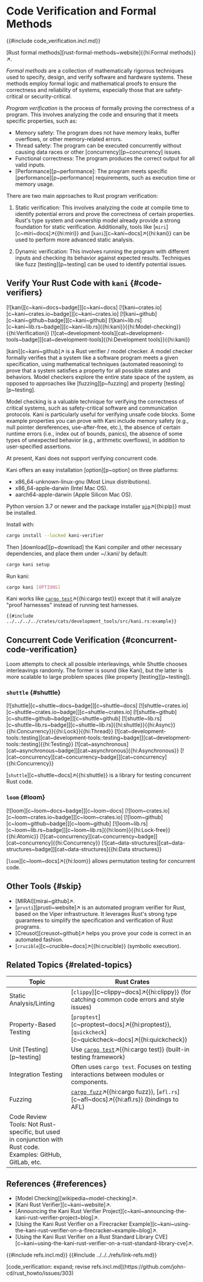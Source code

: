 # Code Verification and Formal Methods

{{#include code_verification.incl.md}}

[Rust formal methods][rust-formal-methods~website]{{hi:Formal methods}}↗.

_Formal methods_ are a collection of mathematically rigorous techniques used to specify, design, and verify software and hardware systems. These methods employ formal logic and mathematical proofs to ensure the correctness and reliability of systems, especially those that are safety-critical or security-critical.

_Program verification_ is the process of formally proving the correctness of a program. This involves analyzing the code and ensuring that it meets specific properties, such as:

- Memory safety: The program does not have memory leaks, buffer overflows, or other memory-related errors.
- Thread safety: The program can be executed concurrently without causing data races or other [concurrency][p~concurrency] issues.
- Functional correctness: The program produces the correct output for all valid inputs.
- [Performance][p~performance]: The program meets specific [performance][p~performance] requirements, such as execution time or memory usage.

There are two main approaches to Rust program verification:

1. Static verification: This involves analyzing the code at compile time to identify potential errors and prove the correctness of certain properties. Rust's type system and ownership model already provide a strong foundation for static verification. Additionally, tools like [`miri`][c~miri~docs]↗{{hi:miri}} and [`kani`][c~kani~docs]↗{{hi:kani}} can be used to perform more advanced static analysis.

2. Dynamic verification: This involves running the program with different inputs and checking its behavior against expected results. Techniques like fuzz [testing][p~testing] can be used to identify potential issues.

## Verify Your Rust Code with `kani` {#code-verifiers}

[![kani][c~kani~docs~badge]][c~kani~docs] [![kani~crates.io][c~kani~crates.io~badge]][c~kani~crates.io] [![kani~github][c~kani~github~badge]][c~kani~github] [![kani~lib.rs][c~kani~lib.rs~badge]][c~kani~lib.rs]{{hi:kani}}{{hi:Model-checking}}{{hi:Verification}} [![cat~development-tools][cat~development-tools~badge]][cat~development-tools]{{hi:Development tools}}{{hi:kani}}

[kani][c~kani~github]↗ is a Rust verifier / model checker. A model checker formally verifies that a system like a software program meets a given specification, using mathematical techniques (automated reasoning) to prove that a system satisfies a property for all possible states and behaviors. Model checkers explore the entire state space of the system, as opposed to approaches like [fuzzing][p~fuzzing] and property [testing][p~testing].

Model checking is a valuable technique for verifying the correctness of critical systems, such as safety-critical software and communication protocols. Kani is particularly useful for verifying unsafe code blocks. Some example properties you can prove with Kani include memory safety (e.g., null pointer dereferences, use-after-free, etc.), the absence of certain runtime errors (i.e., index out of bounds, panics), the absence of some types of unexpected behavior (e.g., arithmetic overflows), in addition to user-specified assertions.

At present, Kani does not support verifying concurrent code.

Kani offers an easy installation [option][p~option] on three platforms:

- x86_64-unknown-linux-gnu (Most Linux distributions).
- x86_64-apple-darwin (Intel Mac OS).
- aarch64-apple-darwin (Apple Silicon Mac OS).

Python version 3.7 or newer and the package installer [`pip`](https://pypi.org/project/pip)↗{{hi:pip}} must be installed.

Install with:

```sh
cargo install --locked kani-verifier
```

Then [download][p~download] the Kani compiler and other necessary dependencies, and place them under ~/.kani/ by default:

```sh
cargo kani setup
```

Run kani:

```sh
cargo kani [OPTIONS]
```

Kani works like [`cargo test`](https://doc.rust-lang.org/cargo/commands/cargo-test.html)↗{{hi:cargo test}} except that it will analyze "proof harnesses" instead of running test harnesses.

```rust,editable
{{#include ../../../../crates/cats/development_tools/src/kani.rs:example}}
```

## Concurrent Code Verification {#concurrent-code-verification}

Loom attempts to check all possible interleavings, while Shuttle chooses interleavings randomly. The former is sound (like Kani), but the latter is more scalable to large problem spaces (like property [testing][p~testing]).

### `shuttle` {#shuttle}

[![shuttle][c~shuttle~docs~badge]][c~shuttle~docs] [![shuttle~crates.io][c~shuttle~crates.io~badge]][c~shuttle~crates.io] [![shuttle~github][c~shuttle~github~badge]][c~shuttle~github] [![shuttle~lib.rs][c~shuttle~lib.rs~badge]][c~shuttle~lib.rs]{{hi:shuttle}}{{hi:Async}}{{hi:Concurrency}}{{hi:Lock}}{{hi:Thread}} [![cat~development-tools::testing][cat~development-tools::testing~badge]][cat~development-tools::testing]{{hi:Testing}} [![cat~asynchronous][cat~asynchronous~badge]][cat~asynchronous]{{hi:Asynchronous}} [![cat~concurrency][cat~concurrency~badge]][cat~concurrency]{{hi:Concurrency}}

[`shuttle`][c~shuttle~docs]↗{{hi:shuttle}} is a library for testing concurrent Rust code.

### `loom` {#loom}

[![loom][c~loom~docs~badge]][c~loom~docs] [![loom~crates.io][c~loom~crates.io~badge]][c~loom~crates.io] [![loom~github][c~loom~github~badge]][c~loom~github] [![loom~lib.rs][c~loom~lib.rs~badge]][c~loom~lib.rs]{{hi:loom}}{{hi:Lock-free}}{{hi:Atomic}} [![cat~concurrency][cat~concurrency~badge]][cat~concurrency]{{hi:Concurrency}} [![cat~data-structures][cat~data-structures~badge]][cat~data-structures]{{hi:Data structures}}

[`loom`][c~loom~docs]↗{{hi:loom}} allows permutation testing for concurrent code.

## Other Tools {#skip}

- [MIRAI][mirai~github]↗.
- [`prusti`][prusti~website]↗ is an automated program verifier for Rust, based on the Viper infrastructure. It leverages Rust's strong type guarantees to simplify the specification and verification of Rust programs.
- [Creusot][creusot~github]↗ helps you prove your code is correct in an automated fashion.
- [`crucible`][c~crucible~docs]↗{{hi:crucible}} (symbolic execution).

## Related Topics {#related-topics}

| Topic | Rust Crates |
|---|---|
| Static Analysis/Linting | [`clippy`][c~clippy~docs]↗{{hi:clippy}} (for catching common code errors and style issues) |
| Property-Based Testing | [`proptest`][c~proptest~docs]↗{{hi:proptest}}, [`quickcheck`][c~quickcheck~docs]↗{{hi:quickcheck}} |
| Unit [Testing][p~testing] | Use [`cargo test`](https://doc.rust-lang.org/cargo/commands/cargo-test.html)↗{{hi:cargo test}} (built-in testing framework) |
| Integration Testing | Often uses `cargo test`. Focuses on testing interactions between modules or components. |
| Fuzzing | [`cargo fuzz`](https://rust-fuzz.github.io/book/cargo-fuzz.html)↗{{hi:cargo fuzz}}, [`afl.rs`][c~afl~docs]↗{{hi:afl.rs}} (bindings to AFL) |
| Code Review Tools: Not Rust-specific, but used in conjunction with Rust code. Examples: GitHub, GitLab, etc. | |

## References {#references}

- [Model Checking][wikipedia~model-checking]↗.
- [Kani Rust Verifier][c~kani~website]↗.
- [Announcing the Kani Rust Verifier Project][c~kani~announcing-the-kani-rust-verifier-project~blog]↗.
- [Using the Kani Rust Verifier on a Firecracker Example][c~kani~using-the-kani-rust-verifier-on-a-firecracker~example~blog]↗.
- [Using the Kani Rust Verifier on a Rust Standard Library CVE][c~kani~using-the-kani-rust-verifier-on-a-rust-standard-library-cve]↗.

{{#include refs.incl.md}}
{{#include ../../../refs/link-refs.md}}

<div class="hidden">
[code_verification: expand; revise refs.incl.md](https://github.com/john-cd/rust_howto/issues/303)
</div>

